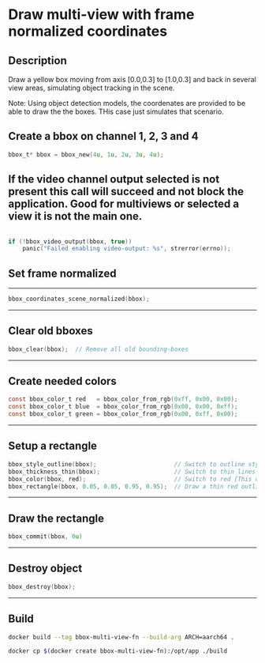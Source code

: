 # Draw multi-view with frame normalized coordinates


## Description

Draw a yellow box moving from axis [0.0,0.3]  to [1.0,0.3] and back in several view areas, simulating object tracking in the scene.

Note: Using object detection models, the coordenates are provided to be able to draw the the boxes. THis case just simulates that scenario.

## Create a bbox on channel 1, 2, 3 and 4

```c
bbox_t* bbox = bbox_new(4u, 1u, 2u, 3u, 4u);

```

## If the video channel output selected is not present this call will succeed and not block the application. Good for multiviews or selected a view it is not the main one.

```c

if (!bbox_video_output(bbox, true))
    panic("Failed enabling video-output: %s", strerror(errno));

```

## Set frame normalized
---

```c
bbox_coordinates_scene_normalized(bbox);

```
---

## Clear old bboxes

```c
bbox_clear(bbox);  // Remove all old bounding-boxes
```
---

## Create needed colors

```c
const bbox_color_t red   = bbox_color_from_rgb(0xff, 0x00, 0x00);
const bbox_color_t blue  = bbox_color_from_rgb(0x00, 0x00, 0xff);
const bbox_color_t green = bbox_color_from_rgb(0x00, 0xff, 0x00);
```
---

## Setup a rectangle

```c
bbox_style_outline(bbox);                      // Switch to outline style
bbox_thickness_thin(bbox);                     // Switch to thin lines
bbox_color(bbox, red);                         // Switch to red [This operation is fast!]
bbox_rectangle(bbox, 0.05, 0.05, 0.95, 0.95);  // Draw a thin red outline rectangle

```
---

## Draw the rectangle

```c
bbox_commit(bbox, 0u)

```
---

## Destroy object

```c
bbox_destroy(bbox);
```

---

## Build

```bash
docker build --tag bbox-multi-view-fn --build-arg ARCH=aarch64 .
```
```bash
docker cp $(docker create bbox-multi-view-fn):/opt/app ./build
```